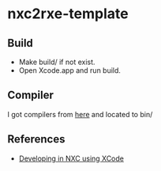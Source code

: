 # nxc2rxe-template

## Build

- Make build/ if not exist.
- Open Xcode.app and run build.

## Compiler

I got compilers from [here](https://sourceforge.net/projects/bricxcc/files/NBC_NXC/NBC%20release%201.2.1%20r4/) and located to bin/


## References

- [Developing in NXC using XCode](http://lenkaspace.net/index.php/lab/legoMindstorms/developingInNxcUsingXCode#lab/legoMindstorms/developingInNxcUsingXCode)

